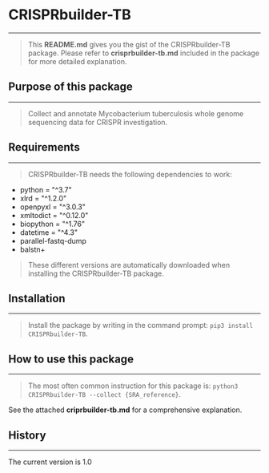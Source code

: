 # CRISPRbuilder-TB
------------------

>This **README.md** gives you the gist of the CRISPRbuilder-TB package. Please refer to **crisprbuilder-tb.md** included in the package for more detailed explanation.    


## Purpose of this package
--------------------------

>Collect and annotate Mycobacterium tuberculosis whole genome sequencing data for CRISPR investigation.    


## Requirements
---------------

>CRISPRbuilder-TB needs the following dependencies to work:

* python = "^3.7"
* xlrd = "^1.2.0"
* openpyxl = "^3.0.3"
* xmltodict = "^0.12.0"
* biopython = "^1.76"
* datetime = "^4.3"
* parallel-fastq-dump
* balstn+

>These different versions are automatically downloaded when installing the CRISPRbuilder-TB package.    


## Installation
---------------

>Install the package by writing in the command prompt: `pip3 install CRISPRbuilder-TB`.    


## How to use this package
--------------------------

>The most often common instruction for this package is: `python3 CRISPRbuilder-TB --collect {SRA_reference}`.

See the attached **criprbuilder-tb.md** for a comprehensive explanation.    


## History
----------

The current version is 1.0
